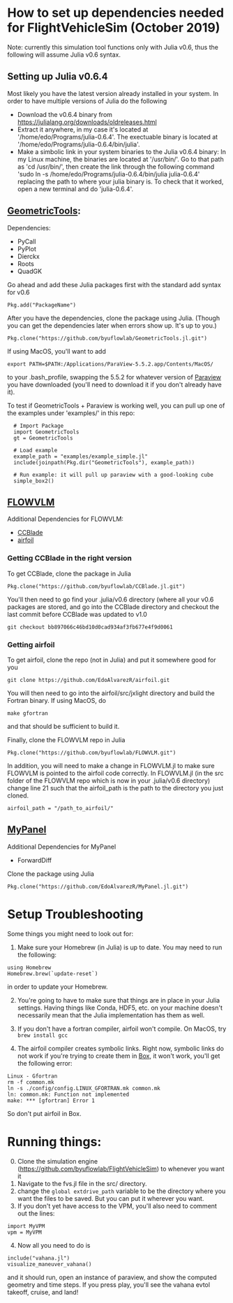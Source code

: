 # How to set up dependencies needed for FlightVehicleSim (October 2019)
Note: currently this simulation tool functions only with Julia v0.6, thus the following will assume Julia v0.6 syntax.

## Setting up Julia v0.6.4
Most likely you have the latest version already installed in your system. In order to have multiple versions of Julia do the following
* Download the v0.6.4 binary from https://julialang.org/downloads/oldreleases.html
* Extract it anywhere, in my case it's located at '/home/edo/Programs/julia-0.6.4'. The exectuable binary is located at '/home/edo/Programs/julia-0.6.4/bin/julia'.
* Make a simbolic link in your system binaries to the Julia v0.6.4 binary: In my Linux machine, the binaries are located at '/usr/bin/'. Go to that path as 'cd /usr/bin/', then create the link through the following command 'sudo ln -s /home/edo/Programs/julia-0.6.4/bin/julia julia-0.6.4' replacing the path to where your julia binary is. To check that it worked, open a new terminal and do 'julia-0.6.4'.

## [GeometricTools](https://github.com/byuflowlab/GeometricTools.jl): 

Dependencies:
- PyCall
- PyPlot
- Dierckx
- Roots
- QuadGK

Go ahead and add these Julia packages first with the standard add syntax for v0.6

```Pkg.add("PackageName")```

After you have the dependencies, clone the package using Julia. (Though you can get the dependencies later when errors show up. It's up to you.)

```Pkg.clone("https://github.com/byuflowlab/GeometricTools.jl.git")```

If using MacOS, you'll want to add 

```export PATH=$PATH:/Applications/ParaView-5.5.2.app/Contents/MacOS/```

to your .bash_profile, swapping the 5.5.2 for whatever version of [Paraview](https://www.paraview.org/download/) you have downloaded (you'll need to download it if you don't already have it).

To test if GeometricTools + Paraview is working well, you can pull up one of the examples under 'examples/' in this repo:
```
  # Import Package
  import GeometricTools
  gt = GeometricTools
  
  # Load example
  example_path = "examples/example_simple.jl"
  include(joinpath(Pkg.dir("GeometricTools"), example_path))
  
  # Run example: it will pull up paraview with a good-looking cube
  simple_box2()
```

## [FLOWVLM](https://github.com/byuflowlab/FLOWVLM)

Additional Dependencies for FLOWVLM:
- [CCBlade](https://github.com/byuflowlab/CCBlade.jl)
- [airfoil](https://github.com/EdoAlvarezR/airfoil)

### Getting CCBlade in the right version
To get CCBlade, clone the package in Julia

```Pkg.clone("https://github.com/byuflowlab/CCBlade.jl.git")```

You'll then need to go find your .julia/v0.6 directory (where all your v0.6 packages are stored, and go into the CCBlade directory and checkout the last commit before CCBlade was updated to v1.0

```git checkout bb897066c46bd10d0cad934af3fb677e4f9d0061```

### Getting airfoil
To get airfoil, clone the repo (not in Julia) and put it somewhere good for you

```git clone https://github.com/EdoAlvarezR/airfoil.git```

You will then need to go into the airfoil/src/jxlight directory and build the Fortran binary. If using MacOS, do

```make gfortran```

and that should be sufficient to build it.

Finally, clone the FLOWVLM repo in Julia

```Pkg.clone("https://github.com/byuflowlab/FLOWVLM.git")```

In addition, you will need to make a change in FLOWVLM.jl to make sure FLOWVLM is pointed to the airfoil code correctly. In FLOWVLM.jl (in the src folder of the FLOWVLM repo which is now in your .julia/v0.6 directory) change line 21 such that the airfoil_path is the path to the directory you just cloned.

```airfoil_path = "/path_to_airfoil/"```

## [MyPanel](https://github.com/EdoAlvarezR/MyPanel.jl/blob/master/src/MyPanel.jl)

Additional Dependencies for MyPanel
- ForwardDiff

Clone the package using Julia

```Pkg.clone("https://github.com/EdoAlvarezR/MyPanel.jl.git")```

# Setup Troubleshooting

Some things you might need to look out for:

1. Make sure your Homebrew (in Julia) is up to date. You may need to run the following:
```
using Homebrew
Homebrew.brew(`update-reset`)
```
in order to update your Homebrew.

2. You're going to have to make sure that things are in place in your Julia settings. Having things like Conda, HDF5, etc. on your machine doesn't necessarily mean that the Julia implementation has them as well.

3. If you don't have a fortran compiler, airfoil won't compile.  On MacOS, try `brew install gcc`

4. The airfoil compiler creates symbolic links. Right now, symbolic links do not work if you're trying to create them in [Box](http://box.byu.edu/), it won't work, you'll get the following error:
```
Linux - Gfortran
rm -f common.mk
ln -s ./config/config.LINUX_GFORTRAN.mk common.mk
ln: common.mk: Function not implemented
make: *** [gfortran] Error 1
```
So don't put airfoil in Box.

# Running things:

0. Clone the simulation engine (https://github.com/byuflowlab/FlightVehicleSim) to whenever you want it
1. Navigate to the fvs.jl file in the src/ directory.
2. change the `global extdrive_path` variable to be the directory where you want the files to be saved. But you can put it wherever you want.
3. If you don't yet have access to the VPM, you'll also need to comment out the lines:
```
import MyVPM
vpm = MyVPM
```
4. Now all you need to do is 
```
include("vahana.jl")
visualize_maneuver_vahana()
```
and it should run, open an instance of paraview, and show the computed geometry and time steps. If you press play, you'll see the vahana evtol takeoff, cruise, and land!
